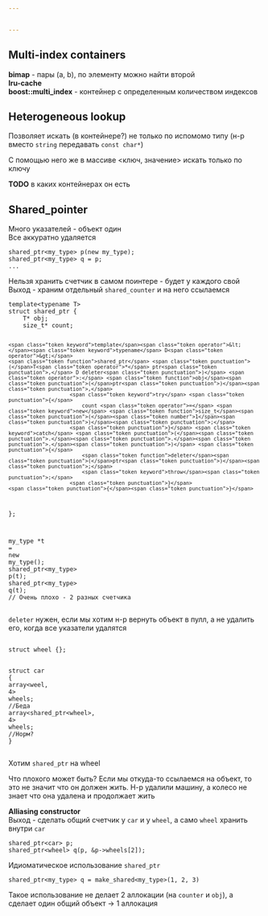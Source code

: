 ```yaml
---


---
```


<h2 id="multi-index-containers">Multi-index containers</h2>
<p><strong>bimap</strong> - пары (a, b), по элементу можно найти второй<br>
<strong>lru-cache</strong><br>
<strong>boost::multi_index</strong> - контейнер с определенным количеством индексов</p>
<h2 id="heterogeneous-lookup">Heterogeneous lookup</h2>
<p>Позволяет искать (в контейнере?)  не только по испомомо типу (н-р вместо <code>string</code> передавать <code>const char*</code>)</p>
<p>С помощью него же в массиве &lt;ключ, значение&gt; искать только по ключу</p>
<p><strong>TODO</strong> в каких контейнерах он есть</p>
<h2 id="shared_pointer">Shared_pointer</h2>
<p>Много указателей - объект один<br>
Все аккуратно удаляется</p>
<pre class=" language-cpp"><code class="prism  language-cpp">shared_ptr<span class="token operator">&lt;</span>my_type<span class="token operator">&gt;</span> <span class="token function">p</span><span class="token punctuation">(</span><span class="token keyword">new</span> my_type<span class="token punctuation">)</span><span class="token punctuation">;</span>
shared_ptr<span class="token operator">&lt;</span>my_type<span class="token operator">&gt;</span> q <span class="token operator">=</span> p<span class="token punctuation">;</span>
<span class="token punctuation">.</span><span class="token punctuation">.</span><span class="token punctuation">.</span>
</code></pre>
<p>Нельзя хранить счетчик в самом поинтере - будет у каждого свой<br>
Выход - храним отдельный <code>shared_counter</code> и на него ссылаемся</p>
<pre class=" language-cpp"><code class="prism \ language-cpp"><span class="token keyword">template</span><span class="token operator">&lt;</span><span class="token keyword">typename</span> T<span class="token operator">&gt;</span>
<span class="token keyword">struct</span> shared_ptr <span class="token punctuation">{</span>
	T<span class="token operator">*</span> obj<span class="token punctuation">;</span>
	size_t<span class="token operator">*</span> count<span class="token punctuation">;</span>

	<span class="token keyword">template</span><span class="token operator">&lt;</span><span class="token keyword">typename</span> D<span class="token operator">&gt;</span>
	<span class="token function">shared_ptr</span> <span class="token punctuation">(</span>T<span class="token operator">*</span> ptr<span class="token punctuation">,</span> D deleter<span class="token punctuation">)</span> <span class="token operator">:</span> <span class="token function">obj</span><span class="token punctuation">(</span>ptr<span class="token punctuation">)</span><span class="token punctuation">,</span> 
						<span class="token keyword">try</span> <span class="token punctuation">{</span>
			 				count <span class="token operator">=</span> <span class="token keyword">new</span> <span class="token function">size_t</span><span class="token punctuation">(</span><span class="token number">1</span><span class="token punctuation">)</span><span class="token punctuation">;</span>
						<span class="token punctuation">}</span> <span class="token keyword">catch</span> <span class="token punctuation">(</span><span class="token punctuation">.</span><span class="token punctuation">.</span><span class="token punctuation">.</span><span class="token punctuation">)</span> <span class="token punctuation">{</span>
							<span class="token function">deleter</span><span class="token punctuation">(</span>ptr<span class="token punctuation">)</span><span class="token punctuation">;</span>
							<span class="token keyword">throw</span><span class="token punctuation">;</span>
						<span class="token punctuation">}</span>
	<span class="token punctuation">{</span><span class="token punctuation">}</span>
<span class="token punctuation">}</span><span class="token punctuation">;</span>

my_type <span class="token operator">*</span>t <span class="token operator">=</span> <span class="token keyword">new</span> <span class="token function">my_type</span><span class="token punctuation">(</span><span class="token punctuation">)</span><span class="token punctuation">;</span>
shared_ptr<span class="token operator">&lt;</span>my_type<span class="token operator">&gt;</span> <span class="token function">p</span><span class="token punctuation">(</span>t<span class="token punctuation">)</span><span class="token punctuation">;</span>
shared_ptr<span class="token operator">&lt;</span>my_type<span class="token operator">&gt;</span> <span class="token function">q</span><span class="token punctuation">(</span>t<span class="token punctuation">)</span><span class="token punctuation">;</span> <span class="token comment">// Очень плохо - 2 разных счетчика</span>
</code></pre>
<p><code>deleter</code> нужен, если мы хотим н-р вернуть объект в пулл, а не удалить его, когда все указатели удалятся</p>
<pre class=" language-cpp"><code class="prism  language-cpp">
<span class="token keyword">struct</span> wheel <span class="token punctuation">{</span><span class="token punctuation">}</span><span class="token punctuation">;</span>

<span class="token keyword">struct</span> car <span class="token punctuation">{</span>
	array<span class="token operator">&lt;</span>weel<span class="token punctuation">,</span> <span class="token number">4</span><span class="token operator">&gt;</span> wheels<span class="token punctuation">;</span> <span class="token comment">//Беда</span>
	array<span class="token operator">&lt;</span>shared_ptr<span class="token operator">&lt;</span>wheel<span class="token operator">&gt;</span><span class="token punctuation">,</span> <span class="token number">4</span><span class="token operator">&gt;</span> wheels<span class="token punctuation">;</span> <span class="token comment">//Норм?</span>
<span class="token punctuation">}</span>
</code></pre>
<p>Хотим <code>shared_ptr</code> на wheel</p>
<p>Что плохого может быть? Если мы откуда-то ссылаемся на объект, то это не значит что он должен жить. Н-р удалили машину, а колесо не знает что она удалена и продолжает жить</p>
<p><strong>Alliasing constructor</strong><br>
Выход - сделать общий счетчик у <code>car</code> и у <code>wheel</code>, а само <code>wheel</code> хранить внутри <code>car</code></p>
<pre class=" language-cpp"><code class="prism  language-cpp">shared_ptr<span class="token operator">&lt;</span>car<span class="token operator">&gt;</span> p<span class="token punctuation">;</span>
shared_ptr<span class="token operator">&lt;</span>wheel<span class="token operator">&gt;</span> <span class="token function">q</span><span class="token punctuation">(</span>p<span class="token punctuation">,</span> <span class="token operator">&amp;</span>p<span class="token operator">-</span><span class="token operator">&gt;</span>wheels<span class="token punctuation">[</span><span class="token number">2</span><span class="token punctuation">]</span><span class="token punctuation">)</span><span class="token punctuation">;</span>
</code></pre>
<p>Идиоматическое использование <code>shared_ptr</code></p>
<pre class=" language-cpp"><code class="prism  language-cpp">shared_ptr<span class="token operator">&lt;</span>my_type<span class="token operator">&gt;</span> q <span class="token operator">=</span> make_shared<span class="token operator">&lt;</span>my_type<span class="token operator">&gt;</span><span class="token punctuation">(</span><span class="token number">1</span><span class="token punctuation">,</span> <span class="token number">2</span><span class="token punctuation">,</span> <span class="token number">3</span><span class="token punctuation">)</span>
</code></pre>
<p>Такое использование не делает 2 аллокации (на <code>counter</code> и <code>obj</code>), а сделает один общий объект -&gt; 1 аллокация</p>

